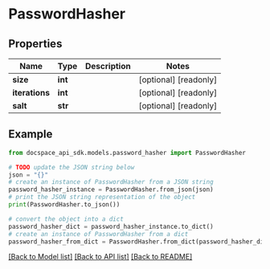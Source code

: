 # PasswordHasher

## Properties

Name | Type | Description | Notes
------------ | ------------- | ------------- | -------------
**size** | **int** |  | [optional] [readonly] 
**iterations** | **int** |  | [optional] [readonly] 
**salt** | **str** |  | [optional] [readonly] 

## Example

```python
from docspace_api_sdk.models.password_hasher import PasswordHasher

# TODO update the JSON string below
json = "{}"
# create an instance of PasswordHasher from a JSON string
password_hasher_instance = PasswordHasher.from_json(json)
# print the JSON string representation of the object
print(PasswordHasher.to_json())

# convert the object into a dict
password_hasher_dict = password_hasher_instance.to_dict()
# create an instance of PasswordHasher from a dict
password_hasher_from_dict = PasswordHasher.from_dict(password_hasher_dict)
```
[[Back to Model list]](../README.md#documentation-for-models) [[Back to API list]](../README.md#documentation-for-api-endpoints) [[Back to README]](../README.md)


